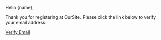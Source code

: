 Hello {name},

Thank you for registering at OurSite. Please click the link below to verify your email address:

[Verify Email]({verification_url})
